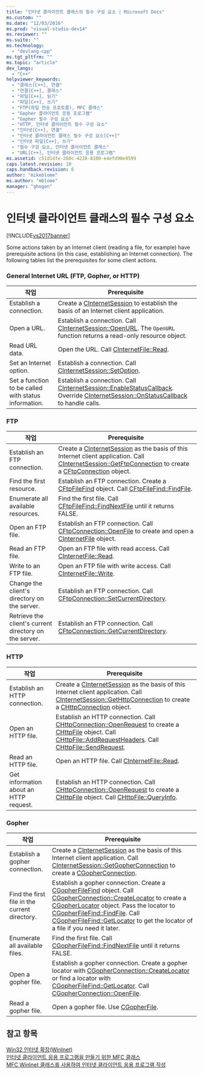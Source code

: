 ```yaml
---
title: "인터넷 클라이언트 클래스의 필수 구성 요소 | Microsoft Docs"
ms.custom: ""
ms.date: "12/03/2016"
ms.prod: "visual-studio-dev14"
ms.reviewer: ""
ms.suite: ""
ms.technology: 
  - "devlang-cpp"
ms.tgt_pltfrm: ""
ms.topic: "article"
dev_langs: 
  - "C++"
helpviewer_keywords: 
  - "클래스[C++], 연결"
  - "연결[C++], 클래스"
  - "파일[C++], 읽기"
  - "파일[C++], 쓰기"
  - "FTP(파일 전송 프로토콜), MFC 클래스"
  - "Gopher 클라이언트 응용 프로그램"
  - "Gopher 필수 구성 요소"
  - "HTTP, 인터넷 클라이언트 필수 구성 요소"
  - "인터넷[C++], 연결"
  - "인터넷 클라이언트 클래스 필수 구성 요소[C++]"
  - "인터넷 파일[C++], 쓰기"
  - "필수 구성 요소, 인터넷 클라이언트 클래스"
  - "URL[C++], 인터넷 클라이언트 응용 프로그램"
ms.assetid: c51d1dfe-260c-4228-8100-e4efd90e9599
caps.latest.revision: 10
caps.handback.revision: 6
author: "mikeblome"
ms.author: "mblome"
manager: "ghogen"
---
```

# 인터넷 클라이언트 클래스의 필수 구성 요소
[!INCLUDE[vs2017banner](../assembler/inline/includes/vs2017banner.md)]

Some actions taken by an Internet client \(reading a file, for example\) have prerequisite actions \(in this case, establishing an Internet connection\).  The following tables list the prerequisites for some client actions.  
  
### General Internet URL \(FTP, Gopher, or HTTP\)  
  
|작업|Prerequisite|  
|--------|------------------|  
|Establish a connection.|Create a [CInternetSession](../mfc/reference/cinternetsession-class.md) to establish the basis of an Internet client application.|  
|Open a URL.|Establish a connection.  Call [CInternetSession::OpenURL](../Topic/CInternetSession::OpenURL.md).  The `OpenURL` function returns a read\-only resource object.|  
|Read URL data.|Open the URL.  Call [CInternetFile::Read](../Topic/CInternetFile::Read.md).|  
|Set an Internet option.|Establish a connection.  Call [CInternetSession::SetOption](../Topic/CInternetSession::SetOption.md).|  
|Set a function to be called with status information.|Establish a connection.  Call [CInternetSession::EnableStatusCallback](../Topic/CInternetSession::EnableStatusCallback.md).  Override [CInternetSession::OnStatusCallback](../Topic/CInternetSession::OnStatusCallback.md) to handle calls.|  
  
### FTP  
  
|작업|Prerequisite|  
|--------|------------------|  
|Establish an FTP connection.|Create a [CInternetSession](../mfc/reference/cinternetsession-class.md) as the basis of this Internet client application.  Call [CInternetSession::GetFtpConnection](../Topic/CInternetSession::GetFtpConnection.md) to create a [CFtpConnection](../mfc/reference/cftpconnection-class.md) object.|  
|Find the first resource.|Establish an FTP connection.  Create a [CFtpFileFind](../mfc/reference/cftpfilefind-class.md) object.  Call [CFtpFileFind::FindFile](../Topic/CFtpFileFind::FindFile.md).|  
|Enumerate all available resources.|Find the first file.  Call [CFtpFileFind::FindNextFile](../Topic/CFtpFileFind::FindNextFile.md) until it returns FALSE.|  
|Open an FTP file.|Establish an FTP connection.  Call [CFtpConnection::OpenFile](../Topic/CFtpConnection::OpenFile.md) to create and open a [CInternetFile](../mfc/reference/cinternetfile-class.md) object.|  
|Read an FTP file.|Open an FTP file with read access.  Call [CInternetFile::Read](../Topic/CInternetFile::Read.md).|  
|Write to an FTP file.|Open an FTP file with write access.  Call [CInternetFile::Write](../Topic/CInternetFile::Write.md).|  
|Change the client's directory on the server.|Establish an FTP connection.  Call [CFtpConnection::SetCurrentDirectory](../Topic/CFtpConnection::SetCurrentDirectory.md).|  
|Retrieve the client's current directory on the server.|Establish an FTP connection.  Call [CFtpConnection::GetCurrentDirectory](../Topic/CFtpConnection::GetCurrentDirectory.md).|  
  
### HTTP  
  
|작업|Prerequisite|  
|--------|------------------|  
|Establish an HTTP connection.|Create a [CInternetSession](../mfc/reference/cinternetsession-class.md) as the basis of this Internet client application.  Call [CInternetSession::GetHttpConnection](../Topic/CInternetSession::GetHttpConnection.md) to create a [CHttpConnection](../mfc/reference/chttpconnection-class.md) object.|  
|Open an HTTP file.|Establish an HTTP connection.  Call [CHttpConnection::OpenRequest](../Topic/CHttpConnection::OpenRequest.md) to create a [CHttpFile](../mfc/reference/chttpfile-class.md) object.  Call [CHttpFile::AddRequestHeaders](../Topic/CHttpFile::AddRequestHeaders.md).  Call [CHttpFile::SendRequest](../Topic/CHttpFile::SendRequest.md).|  
|Read an HTTP file.|Open an HTTP file.  Call [CInternetFile::Read](../Topic/CInternetFile::Read.md).|  
|Get information about an HTTP request.|Establish an HTTP connection.  Call [CHttpConnection::OpenRequest](../Topic/CHttpConnection::OpenRequest.md) to create a [CHttpFile](../mfc/reference/chttpfile-class.md) object.  Call [CHttpFile::QueryInfo](../Topic/CHttpFile::QueryInfo.md).|  
  
### Gopher  
  
|작업|Prerequisite|  
|--------|------------------|  
|Establish a gopher connection.|Create a [CInternetSession](../mfc/reference/cinternetsession-class.md) as the basis of this Internet client application.  Call [CInternetSession::GetGopherConnection](../Topic/CInternetSession::GetGopherConnection.md) to create a [CGopherConnection](../mfc/reference/cgopherconnection-class.md).|  
|Find the first file in the current directory.|Establish a gopher connection.  Create a [CGopherFileFind](../mfc/reference/cgopherfilefind-class.md) object.  Call [CGopherConnection::CreateLocator](../Topic/CGopherConnection::CreateLocator.md) to create a [CGopherLocator](../mfc/reference/cgopherlocator-class.md) object.  Pass the locator to [CGopherFileFind::FindFile](../Topic/CGopherFileFind::FindFile.md).  Call [CGopherFileFind::GetLocator](../Topic/CGopherFileFind::GetLocator.md) to get the locator of a file if you need it later.|  
|Enumerate all available files.|Find the first file.  Call [CGopherFileFind::FindNextFile](../Topic/CGopherFileFind::FindNextFile.md) until it returns FALSE.|  
|Open a gopher file.|Establish a gopher connection.  Create a gopher locator with [CGopherConnection::CreateLocator](../Topic/CGopherConnection::CreateLocator.md) or find a locator with [CGopherFileFind::GetLocator](../Topic/CGopherFileFind::GetLocator.md).  Call [CGopherConnection::OpenFile](../Topic/CGopherConnection::OpenFile.md).|  
|Read a gopher file.|Open a gopher file.  Use [CGopherFile](../mfc/reference/cgopherfile-class.md).|  
  
## 참고 항목  
 [Win32 인터넷 확장\(WinInet\)](../mfc/win32-internet-extensions-wininet.md)   
 [인터넷 클라이언트 응용 프로그램을 만들기 위한 MFC 클래스](../mfc/mfc-classes-for-creating-internet-client-applications.md)   
 [MFC WinInet 클래스를 사용하여 인터넷 클라이언트 응용 프로그램 작성](../mfc/writing-an-internet-client-application-using-mfc-wininet-classes.md)